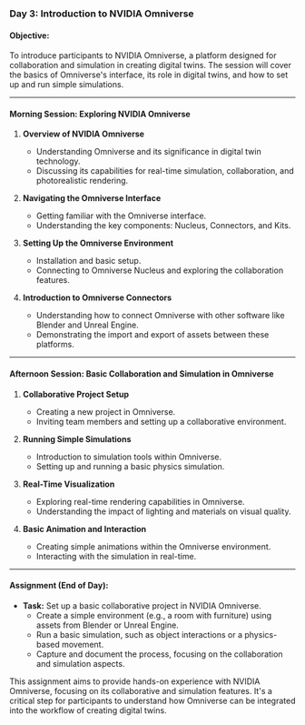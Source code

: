 ### Day 3: Introduction to NVIDIA Omniverse

#### Objective:
To introduce participants to NVIDIA Omniverse, a platform designed for collaboration and simulation in creating digital twins. The session will cover the basics of Omniverse's interface, its role in digital twins, and how to set up and run simple simulations.

---

#### Morning Session: Exploring NVIDIA Omniverse

1. **Overview of NVIDIA Omniverse**
   - Understanding Omniverse and its significance in digital twin technology.
   - Discussing its capabilities for real-time simulation, collaboration, and photorealistic rendering.

2. **Navigating the Omniverse Interface**
   - Getting familiar with the Omniverse interface.
   - Understanding the key components: Nucleus, Connectors, and Kits.

3. **Setting Up the Omniverse Environment**
   - Installation and basic setup.
   - Connecting to Omniverse Nucleus and exploring the collaboration features.

4. **Introduction to Omniverse Connectors**
   - Understanding how to connect Omniverse with other software like Blender and Unreal Engine.
   - Demonstrating the import and export of assets between these platforms.

---

#### Afternoon Session: Basic Collaboration and Simulation in Omniverse

1. **Collaborative Project Setup**
   - Creating a new project in Omniverse.
   - Inviting team members and setting up a collaborative environment.

2. **Running Simple Simulations**
   - Introduction to simulation tools within Omniverse.
   - Setting up and running a basic physics simulation.

3. **Real-Time Visualization**
   - Exploring real-time rendering capabilities in Omniverse.
   - Understanding the impact of lighting and materials on visual quality.

4. **Basic Animation and Interaction**
   - Creating simple animations within the Omniverse environment.
   - Interacting with the simulation in real-time.

---

#### Assignment (End of Day):

- **Task:** Set up a basic collaborative project in NVIDIA Omniverse.
  - Create a simple environment (e.g., a room with furniture) using assets from Blender or Unreal Engine.
  - Run a basic simulation, such as object interactions or a physics-based movement.
  - Capture and document the process, focusing on the collaboration and simulation aspects.

This assignment aims to provide hands-on experience with NVIDIA Omniverse, focusing on its collaborative and simulation features. It's a critical step for participants to understand how Omniverse can be integrated into the workflow of creating digital twins.